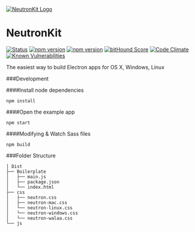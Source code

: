 [![NeutronKit Logo](http://neutronkit.com/img/neutronkit-logo.svg)](http://neutronkit.com)
# NeutronKit 
[![Status](https://img.shields.io/travis/neutronkit/neutron/master.svg?style=flat)](https://travis-ci.org/neutronkit/neutron) [![npm version](https://david-dm.org/neutronkit/neutron.svg)](https://david-dm.org/neutronkit/neutron) [![npm version](https://img.shields.io/npm/v/neutronkit.svg?style=flat)](https://www.npmjs.com/package/neutronkit) [![bitHound Score](https://www.bithound.io/github/neutronkit/neutron/badges/score.svg)](https://www.bithound.io/github/neutronkit/neutron) [![Code Climate](https://codeclimate.com/github/neutronkit/neutron/badges/gpa.svg)](https://codeclimate.com/github/neutronkit/neutron) [![Known Vulnerabilities](https://snyk.io/test/npm/neutronkit/badge.svg)](https://snyk.io/test/npm/neutronkit)


The easiest way to build Electron apps for OS X, Windows, Linux


###Development

####Install node dependencies

```
npm install
```

####Open the example app

```
npm start
```

####Modifying & Watch Sass files

```
npm build
```

###Folder Structure
```
│ Dist
├── Boilerplate                    
│   ├── main.js          
│   ├── package.json         
│   └── index.html  
├── css                    
│   ├── neutron.css          
│   ├── neutron-mac.css 
│   └── neutron-linux.css
│   └── neutron-windows.css
│   └── neutron-walaa.css
└── js
```
